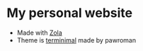 # My personal website

- Made with [Zola](https://www.getzola.org/)
- Theme is [terminimal](https://github.com/pawroman/zola-theme-terminimal) made by pawroman
